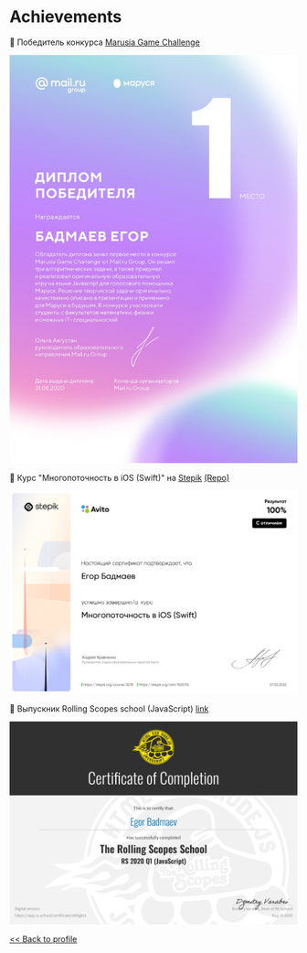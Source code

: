 # Achievements

📍 Победитель конкурса [Marusia Game Challenge](https://marusia-gamechallenge.ru)

![Marusia-Game-Challenge-Badmaev-Egor-l.png](/Achievements/Marusia-Game-Challenge-Badmaev-Egor-l.jpg)

📍 Курс "Многопоточность в iOS (Swift)" на [Stepik](https://stepik.org/course/3278/syllabus) [(Repo)](https://github.com/htmlprogrammist/multithreading)

![Stepik-Avito-Multithreading.jpg](/Achievements/Stepik-Avito-Multithreading.jpg)

📍 Выпускник Rolling Scopes school (JavaScript) [link](https://app.rs.school/certificate/s85tgkct)

![Certificate-Rolling-Scopes-School-Programming.jpg](/Achievements/Certificate-Rolling-Scopes-School-Programming.jpg)

[<< Back to profile](https://github.com/htmlprogrammist)
